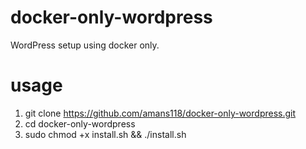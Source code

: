 # docker-only-wordpress
WordPress setup using docker only.

# usage
1. git clone https://github.com/amans118/docker-only-wordpress.git
2. cd docker-only-wordpress
3. sudo chmod +x install.sh && ./install.sh
